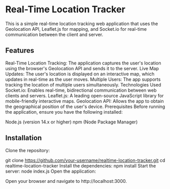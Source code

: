 # Real-Time Location Tracker
This is a simple real-time location tracking web application that uses the Geolocation API, Leaflet.js for mapping, and Socket.io for real-time communication between the client and server.

## Features
Real-Time Location Tracking: The application captures the user's location using the browser's Geolocation API and sends it to the server.
Live Map Updates: The user's location is displayed on an interactive map, which updates in real-time as the user moves.
Multiple Users: The app supports tracking the location of multiple users simultaneously.
Technologies Used
Socket.io: Enables real-time, bidirectional communication between web clients and servers.
Leaflet.js: A leading open-source JavaScript library for mobile-friendly interactive maps.
Geolocation API: Allows the app to obtain the geographical position of the user's device.
Prerequisites
Before running the application, ensure you have the following installed:

Node.js (version 14.x or higher)
npm (Node Package Manager)

## Installation
Clone the repository:

git clone https://github.com/your-username/realtime-location-tracker.git
cd realtime-location-tracker
Install the dependencies:
npm install
Start the server:
node index.js
Open the application:

Open your browser and navigate to http://localhost:3000.
